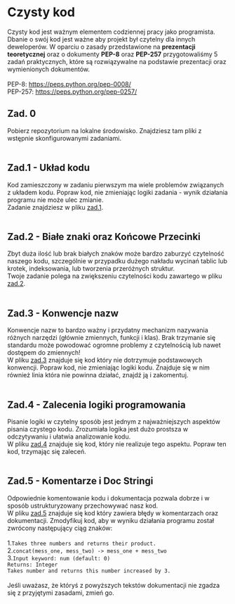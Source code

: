 # Czysty kod
Czysty kod jest ważnym elementem codziennej pracy jako programista. Dbanie o swój kod jest ważne aby projekt był czytelny dla innych deweloperów. W oparciu
o zasady przedstawione na **prezentacji teoretycznej** oraz o dokumenty **PEP-8** oraz **PEP-257** przygotowaliśmy 5 zadań praktycznych, które są rozwiązywalne na podstawie prezentacji
oraz wymienionych dokumentów. <br /> <br />
PEP-8: https://peps.python.org/pep-0008/<br />
PEP-257: https://peps.python.org/pep-0257/

## **Zad. 0** <br />
Pobierz repozytorium na lokalne środowisko. Znajdziesz tam pliki z wstępnie skonfigurowanymi zadaniami. <br /> <br />
## **Zad.1 - Układ kodu**<br />
Kod zamieszczony w zadaniu pierwszym ma wiele problemów związanych z układem kodu. Popraw kod, nie zmieniając logiki zadania - wynik działania programu nie może ulec zmianie. <br/>Zadanie znajdziesz w pliku [zad.1](https://github.com/bpajor/CzystyKod/blob/master/zad1/zad1.py). <br /> <br />
## **Zad.2 - Białe znaki oraz Końcowe Przecinki**<br />
Zbyt duża ilość lub brak białych znaków może bardzo zaburzyć czytelność naszego kodu, szczególnie w przypadku dużego nakładu wycinań tablic lub krotek, indeksowania, lub tworzenia przeróżnych struktur. <br/>Twoje zadanie polega na zwiększeniu czytelności kodu zawartego w pliku [zad.2](https://github.com/bpajor/CzystyKod/blob/master/zad2/zad2.py). <br/> <br />
## **Zad.3 - Konwencje nazw**<br />
Konwencje nazw to bardzo ważny i przydatny mechanizm nazywania różnych narzędzi (głównie zmiennych, funkcji i klas). Brak trzymanie się standardu może powodować ogromne problemy z czytelnością lub nawet dostępem do zmiennych!<br/> W pliku [zad.3](https://github.com/bpajor/CzystyKod/blob/master/zad3/zad3.py) znajduje się kod który nie dotrzymuje podstawowych konwencji. Popraw kod, nie zmieniając logiki kodu. Znajduje się w nim również linia która nie powinna działać, znajdź ją i zakomentuj. <br/><br />
## **Zad.4 - Zalecenia logiki programowania**<br />
Pisanie logiki w czytelny sposób jest jednym z najważniejszych aspektów pisania czystego kodu. Zrozumiała logika jest dużo prostsza w odczytywaniu i ułatwia analizowanie kodu.<br/> W pliku [zad.4](https://github.com/bpajor/CzystyKod/blob/master/zad4/zad4.py) znajduje się kod, który nie realizuje tego aspektu. Popraw ten kod, trzymając się zaleceń.<br/> <br />
## **Zad.5 - Komentarze i Doc Stringi**<br />
Odpowiednie komentowanie kodu i dokumentacja pozwala dobrze i w sposób ustrukturyzowany przechowywać nasz kod.<br/> W pliku [zad.5](https://github.com/bpajor/CzystyKod/blob/master/zad5/zad5.p) znajduje się kod który zawiera błędy w komentarzach oraz dokumentacji. Zmodyfikuj kod, aby w wyniku działania programu został zwrócony następujący ciąg znaków:<br /><br />
1.``Takes three numbers and returns their product.`` <br />
2.``concat(mess_one, mess_two) -> mess_one + mess_two`` <br />
3.``Input keyword: num (default: 0)`` <br />
    ``Returns: Integer`` <br />
    ``Takes number and returns this number increased by 3.`` <br /> <br />
Jeśli uważasz, że któryś z powyższych tekstów dokumentacji nie zgadza się z przyjętymi zasadami, zmień go. <br /><br />

